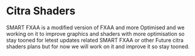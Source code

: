 # Citra Shaders
SMART FXAA is a modified version of FXAA
and more Optimised and we working on it to improve 
graphics and shaders with more optimisation
so stay tooned for letest updates related SMART FXAA
or other Future citra shaders plans but for now
we will work on it and improve it so stay tooned.
